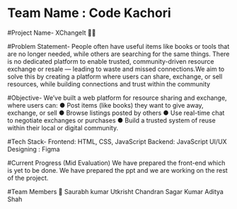 
# Team Name : Code Kachori

#Project Name-
XChangeIt 🛒🧠

#Problem Statement-
People often have useful items like books or tools that are no longer needed, while others are searching for the same things. There is no dedicated platform to enable trusted, community-driven resource exchange or resale — leading to waste and missed connections.We aim to solve this by creating a platform where users can share, exchange, or sell resources, while building connections and trust within the community

#Objective-
We’ve built a web platform for resource sharing and exchange, where users can: 
● Post items (like books) they want to give away,
exchange, or sell
● Browse listings posted by others
● Use real-time chat to negotiate exchanges or
purchases
● Build a trusted system of reuse within their local or
digital community.

#Tech Stack-
Frontend: HTML, CSS, JavaScript
Backend: JavaScript
UI/UX Designing : Figma

#Current Progress (Mid Evaluation)
We have prepared the front-end which is yet to be done. We have prepared the ppt and we are working on the rest of the project.

#Team Members 👥
 Saurabh kumar 
 Utkrisht Chandran
 Sagar Kumar
 Aditya Shah
